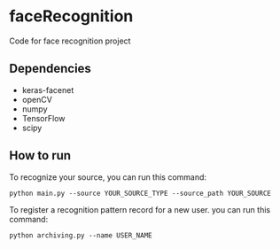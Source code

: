 # faceRecognition
 
Code for face recognition project

## Dependencies

- keras-facenet
- openCV
- numpy
- TensorFlow
- scipy

## How to run

To recognize your source, you can run this command:
```
python main.py --source YOUR_SOURCE_TYPE --source_path YOUR_SOURCE
```

To register a recognition pattern record for a new user. you can run this command:
```
python archiving.py --name USER_NAME
```
